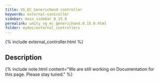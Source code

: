 ```yaml
---
title: VG_EC_GenericHand controller
keywords: external-controller
sidebar: main_sidebar_0_15_0
permalink: unity_vg_ec_generichand.0.15.0.html
folder: mydoc/external_controllers
---
```


{% include external_controller.html %}

## Description 

{% include note.html content="We are still working on Documentation for this page. Please stay tuned." %}